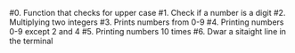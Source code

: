 #0. Function that checks for upper case
#1. Check if a number is a digit
#2. Multiplying two integers
#3. Prints numbers from 0-9
#4. Printing numbers 0-9 except 2 and 4
#5. Printing numbers 10 times
#6. Dwar a sitaight line in the terminal
